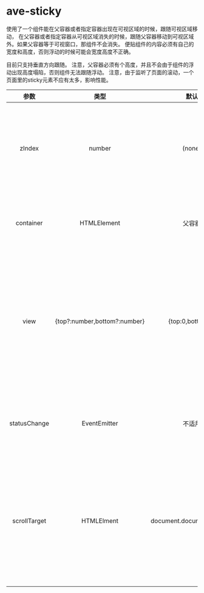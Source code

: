 
# ave-sticky

使用了一个组件能在父容器或者指定容器出现在可视区域的时候，跟随可视区域移动，
在父容器或者指定容器从可视区域消失的时候，跟随父容器移动到可视区域外。如果父容器等于可视窗口，那组件不会消失。
便贴组件的内容必须有自己的宽度和高度，否则浮动的时候可能会宽度高度不正确。

目前只支持垂直方向跟随。
注意，父容器必须有个高度，并且不会由于组件的浮动出现高度塌陷，否则组件无法跟随浮动。
注意，由于监听了页面的滚动，一个页面里的sticky元素不应有太多，影响性能。

      

| 参数                  | 类型          | 默认            |   说明                                                |
| :-------------------: | :----------: | :-------------: | :--------------------------------------------------: |
| zIndex                | number       | (none)          | 可选，指定包裹层的z-index，用于浮动的时候控制z轴的叠放    |
| container             | HTMLElement  | 父容器           | 可选，触发的容器，可不同于父容器                       | 
| view                  | {top?:number,bottom?:number} | {top:0,bottom:0} | 可选，用于可视区域的调整，比如顶部有固定位置的头部等，数值对应被遮挡的顶部或底部的高度  | 
| statusChange          | EventEmitter | 不适用         | 可选，事件绑定，$event为变化后的状态  |
| scrollTarget          | HTMLElment   | document.documentElement | 可选，设置要发生滚动的容器，一般为滚动条所在容器，为主页面的滚动条时候可以不设置   |
